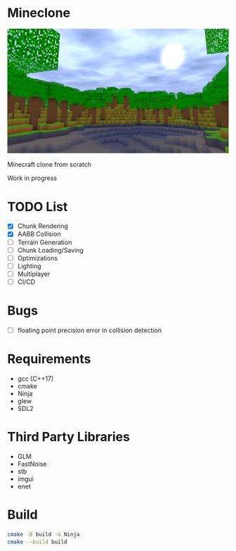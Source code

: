 # Mineclone
![](screenshots/1.png)

Minecraft clone from scratch

Work in progress

# TODO List
- [x] Chunk Rendering
- [x] AABB Collision
- [ ] Terrain Generation
- [ ] Chunk Loading/Saving
- [ ] Optimizations
- [ ] Lighting
- [ ] Multiplayer
- [ ] CI/CD

# Bugs
- [ ] floating point precision error in collision detection

# Requirements
- gcc (C++17)
- cmake
- Ninja
- glew
- SDL2

# Third Party Libraries
- GLM
- FastNoise
- stb
- imgui
- enet

# Build
```bash
cmake -B build -G Ninja
cmake --build build
```